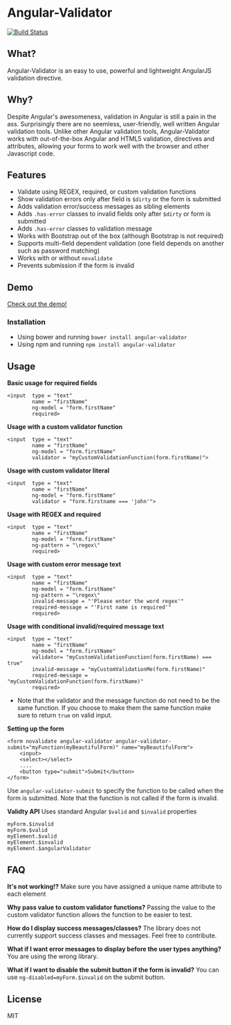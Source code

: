 # Angular-Validator 
[![Build Status](https://travis-ci.org/turinggroup/angular-validator.png)](https://travis-ci.org/turinggroup/angular-validator)


## What?
Angular-Validator is an easy to use, powerful and lightweight AngularJS validation directive.


## Why?
Despite Angular's awesomeness, validation in Angular is still a pain in the ass. Surprisingly there are no seemless, user-friendly, well written Angular validation tools. Unlike other Angular validation tools, Angular-Validator works with out-of-the-box Angular and HTML5 validation, directives and attributes, allowing your forms to work well with the browser and other Javascript code. 


## Features
* Validate using REGEX, required, or custom validation functions
* Show validation errors only after field is `$dirty` or the form is submitted
* Adds validation error/success messages as sibling elements
* Adds `.has-error` classes to invalid fields only after `$dirty` or form is submitted
* Adds `.has-error` classes to validation message
* Works with Bootstrap out of the box (although Bootstrap is not required)
* Supports multi-field dependent validation (one field depends on another such as password matching)
* Works with or without `novalidate`
* Prevents submission if the form is invalid


## Demo
[Check out the demo!](http://plnkr.co/edit/WwIW5GtHokTiwpe689S3?p=preview)


### Installation
*  Using bower and running `bower install angular-validator`
*  Using npm and running `npm install angular-validator`


## Usage

**Basic usage for required fields**
```
<input  type = "text"
        name = "firstName"
        ng-model = "form.firstName"
        required>
```


**Usage with a custom validator function**
```
<input  type = "text"
        name = "firstName"
        ng-model = "form.firstName"
        validator = "myCustomValidationFunction(form.firstName)">
```


**Usage with custom validator literal**
```
<input  type = "text"
        name = "firstName"
        ng-model = "form.firstName"
        validator = "form.firstname === 'john'">
```


**Usage with REGEX and required**
```
<input  type = "text"
        name = "firstName"
        ng-model = "form.firstName"
        ng-pattern = "\regex\"
        required>
```

**Usage with custom error message text**
```
<input  type = "text"
        name = "firstName"
        ng-model = "form.firstName"
        ng-pattern = "\regex\"
        invalid-message = "'Please enter the word regex'"
        required-message = "'First name is required'"
        required>
```


**Usage with conditional invalid/required message text**
```
<input  type = "text"
        name = "firstName"
        ng-model = "form.firstName"
        validator= "myCustomValidationFunction(form.firstName) === true"
        invalid-message = "myCustomValidationMe(form.firstName)"
        required-message = "myCustomValidationFunction(form.firstName)"
        required>
```
* Note that the validator and the message function do not need to be the same function. If you choose to make them the same function make sure to return `true` on valid input.  




**Setting up the form**
```
<form novalidate angular-validator angular-validator-submit="myFunction(myBeautifulForm)" name="myBeautifulForm">
    <input>
    <select></select>
    ....
    <button type="submit">Submit</button>
</form>
```
Use `angular-validator-submit` to specify the function to be called when the form is submitted. Note that the function is not called if the form is invalid.



**Validty API**
Uses standard Angular `$valid` and `$invalid` properties
```
myForm.$invalid
myForm.$valid
myElement.$valid
myElement.$invalid
myElement.$angularValidator
```


## FAQ
**It's not working!?**
Make sure you have assigned a unique name attribute to each element

**Why pass value to custom validator functions?**
Passing the value to the custom validator function allows the function to be easier to test.


**How do I display success messages/classes?**
The library does not currently support success classes and messages. Feel free to contribute.


**What if I want error messages to display before the user types anything?**
You are using the wrong library.


**What if I want to disable the submit button if the form is invalid?**
You can use `ng-disabled=myForm.$invalid` on the submit button.




## License
MIT
